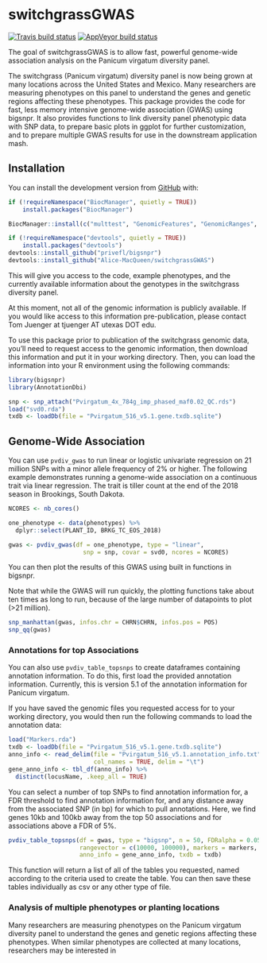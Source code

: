 
<!-- README.md is generated from README.Rmd. Please edit that file -->

# switchgrassGWAS

<!-- badges: start -->

[![Travis build
status](https://travis-ci.org/Alice-MacQueen/switchgrassGWAS.svg?branch=master)](https://travis-ci.org/Alice-MacQueen/switchgrassGWAS)
[![AppVeyor build
status](https://ci.appveyor.com/api/projects/status/github/Alice-MacQueen/switchgrassGWAS?branch=master&svg=true)](https://ci.appveyor.com/project/Alice-MacQueen/switchgrassGWAS)
<!-- badges: end -->

The goal of switchgrassGWAS is to allow fast, powerful genome-wide
association analysis on the Panicum virgatum diversity panel.

The switchgrass (Panicum virgatum) diversity panel is now being grown at
many locations across the United States and Mexico. Many researchers are
measuring phenotypes on this panel to understand the genes and genetic
regions affecting these phenotypes. This package provides the code for
fast, less memory intensive genome-wide association (GWAS) using
bigsnpr. It also provides functions to link diversity panel phenotypic
data with SNP data, to prepare basic plots in ggplot for further
customization, and to prepare multiple GWAS results for use in the
downstream application mash.

## Installation

You can install the development version from
[GitHub](https://github.com/) with:

``` r
if (!requireNamespace("BiocManager", quietly = TRUE))
    install.packages("BiocManager")

BiocManager::install(c("multtest", "GenomicFeatures", "GenomicRanges", "IRanges", "VariantAnnotation"))

if (!requireNamespace("devtools", quietly = TRUE))
    install.packages("devtools")
devtools::install_github("privefl/bigsnpr")
devtools::install_github("Alice-MacQueen/switchgrassGWAS")
```

This will give you access to the code, example phenotypes, and the
currently available information about the genotypes in the switchgrass
diversity panel.

At this moment, not all of the genomic information is publicly
available. If you would like access to this information pre-publication,
please contact Tom Juenger at tjuenger AT utexas DOT edu.

To use this package prior to publication of the switchgrass genomic
data, you’ll need to request access to the genomic information, then
download this information and put it in your working directory. Then,
you can load the information into your R environment using the following
commands:

``` r
library(bigsnpr)
library(AnnotationDbi)

snp <- snp_attach("Pvirgatum_4x_784g_imp_phased_maf0.02_QC.rds")
load("svd0.rda")
txdb <- loadDb(file = "Pvirgatum_516_v5.1.gene.txdb.sqlite")
```

## Genome-Wide Association

You can use `pvdiv_gwas` to run linear or logistic univariate regression
on 21 million SNPs with a minor allele frequency of 2% or higher. The
following example demonstrates running a genome-wide association on a
continuous trait via linear regression. The trait is tiller count at the
end of the 2018 season in Brookings, South Dakota.

``` r
NCORES <- nb_cores()

one_phenotype <- data(phenotypes) %>%
  dplyr::select(PLANT_ID, BRKG_TC_EOS_2018)

gwas <- pvdiv_gwas(df = one_phenotype, type = "linear",
                     snp = snp, covar = svd0, ncores = NCORES)
```

You can then plot the results of this GWAS using built in functions in
bigsnpr.

Note that while the GWAS will run quickly, the plotting functions take
about ten times as long to run, because of the large number of
datapoints to plot (\>21 million).

``` r
snp_manhattan(gwas, infos.chr = CHRN$CHRN, infos.pos = POS)
snp_qq(gwas)
```

### Annotations for top Associations

You can also use `pvdiv_table_topsnps` to create dataframes containing
annotation information. To do this, first load the provided annotation
information. Currently, this is version 5.1 of the annotation
information for Panicum virgatum.

If you have saved the genomic files you requested access for to your
working directory, you would then run the following commands to load the
annotation data:

``` r
load("Markers.rda")
txdb <- loadDb(file = "Pvirgatum_516_v5.1.gene.txdb.sqlite")
anno_info <- read_delim(file = "Pvirgatum_516_v5.1.annotation_info.txt",
                        col_names = TRUE, delim = "\t")
gene_anno_info <- tbl_df(anno_info) %>%
  distinct(locusName, .keep_all = TRUE)
```

You can select a number of top SNPs to find annotation information for,
a FDR threshold to find annotation information for, and any distance
away from the associated SNP (in bp) for which to pull annotations.
Here, we find genes 10kb and 100kb away from the top 50 associations and
for associations above a FDR of
5%.

``` r
pvdiv_table_topsnps(df = gwas, type = "bigsnp", n = 50, FDRalpha = 0.05, 
                    rangevector = c(10000, 100000), markers = markers, 
                    anno_info = gene_anno_info, txdb = txdb)
```

This function will return a list of all of the tables you requested,
named according to the criteria used to create the table. You can then
save these tables individually as csv or any other type of file.

### Analysis of multiple phenotypes or planting locations

Many researchers are measuring phenotypes on the Panicum virgatum
diversity panel to understand the genes and genetic regions affecting
these phenotypes. When similar phenotypes are collected at many
locations, researchers may be interested in
